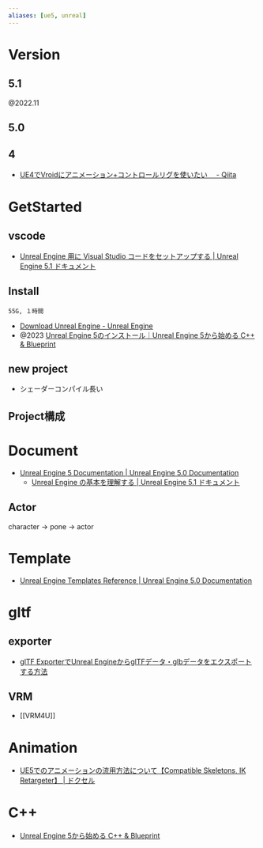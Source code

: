 ```yaml
---
aliases: [ue5, unreal]
---
```


# Version
## 5.1
@2022.11
## 5.0

## 4
- [UE4でVroidにアニメーション+コントロールリグを使いたい　 - Qiita](https://qiita.com/tukigaselio/items/ed9a14681eef8d47feae)

# GetStarted
## vscode
- [Unreal Engine 用に Visual Studio コードをセットアップする | Unreal Engine 5.1 ドキュメント](https://docs.unrealengine.com/5.1/ja/setting-up-visual-studio-code-for-unreal-engine/)

## Install
`55G, １時間`
- [Download Unreal Engine - Unreal Engine](https://www.unrealengine.com/en-US/download)
- @2023 [Unreal Engine 5のインストール｜Unreal Engine 5から始める C++ & Blueprint](https://zenn.dev/posita33/books/ue5_starter_cpp_and_bp_001/viewer/chap_01_ue5_install)
## new project
- シェーダーコンパイル長い

## Project構成


# Document
- [Unreal Engine 5 Documentation | Unreal Engine 5.0 Documentation](https://docs.unrealengine.com/5.0/en-US/)
	- [Unreal Engine の基本を理解する | Unreal Engine 5.1 ドキュメント](https://docs.unrealengine.com/5.1/ja/understanding-the-basics-of-unreal-engine/)
## Actor
character -> pone -> actor

# Template
- [Unreal Engine Templates Reference | Unreal Engine 5.0 Documentation](https://docs.unrealengine.com/5.0/en-US/unreal-engine-templates-reference/)

# gltf
## exporter
- [glTF ExporterでUnreal EngineからglTFデータ・glbデータをエクスポートする方法](https://zenn.dev/iwakenlab_book/articles/unreal-gltf-exporter)

## VRM
- [[VRM4U]]

# Animation
- [UE5でのアニメーションの流用方法について【Compatible Skeletons, IK Retargeter】 | ドクセル](https://www.docswell.com/s/EpicGamesJapan/KQN3EK-UE5-ShareAnimation#p11)

# C++
- [Unreal Engine 5から始める C++ & Blueprint](https://zenn.dev/posita33/books/ue5_starter_cpp_and_bp_001)
